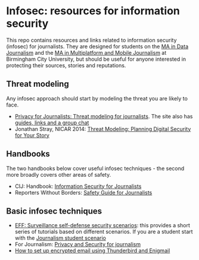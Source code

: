 # Infosec: resources for information security

This repo contains resources and links related to information security (infosec) for journalists. They are designed for students on the [MA in Data Journalism](http://www.bcu.ac.uk/media/courses/data-journalism-ma-2018-19) and the [MA in Multiplatform and Mobile Journalism](http://www.bcu.ac.uk/courses/multiplatform-and-mobile-journalism-ma-2018-19) at Birmingham City University, but should be useful for anyone interested in protecting their sources, stories and reputations.

## Threat modeling

Any infosec approach should start by modeling the threat you are likely to face. 

* [Privacy for Journalists: Threat modeling for journalists](https://privacyforjournalists.org.au/threat-modeling-for-journalists). The site also has [guides, links and a group chat](https://privacyforjournalists.org.au/)
* Jonathan Stray, NICAR 2014: [Threat Modeling: Planning Digital Security for Your Story](https://vimeo.com/87957065)

## Handbooks

The two handbooks below cover useful infosec techniques - the second more broadly covers other areas of safety.

* CIJ: Handbook: [Information Security for Journalists](http://moodle.bcu.ac.uk/pluginfile.php/1533401/mod_resource/content/1/InfoSec_for_Journalists_V1.1.pdf)
* Reporters Without Borders: [Safety Guide for Journalists](http://moodle.bcu.ac.uk/pluginfile.php/1533403/mod_resource/content/1/SafetyGuideForJournalists_RSF.pdf)


## Basic infosec techniques

* [EFF: Surveillance self-defense security scenarios](https://ssd.eff.org/en/module-categories/security-scenarios): this provides a short series of tutorials based on different scenarios. If you are a student start with the [Journalism student scenario](https://ssd.eff.org/en/playlist/journalism-student)
* For Journalism: [Privacy and Security for journalism](https://forjournalism.github.io/courses/security-and-privacy/)
* [How to set up encrypted email using Thunderbird and Enigmail](https://docs.google.com/document/d/e/2PACX-1vQAR_5kAx-JtRmLHYWcinSIquaWLHFmWAfsjJSkCON9EO99F3EOmGNotCpi9-DPVvlzVdnfzdSC3FWf/pub)




